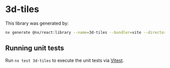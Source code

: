 # 3d-tiles

This library was generated by:

```sh
nx generate @nx/react:library --name=3d-tiles --bundler=vite --directory=packages/worker --compiler=swc --importPath=@takram/three-3d-tiles --style=none --unitTestRunner=jest --no-interactive
```

## Running unit tests

Run `nx test 3d-tiles` to execute the unit tests via [Vitest](https://vitest.dev/).

